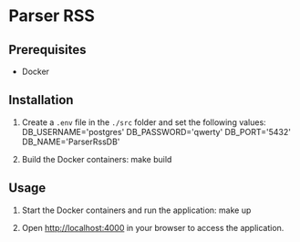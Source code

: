 # Parser RSS

## Prerequisites

- Docker

## Installation

1. Create a `.env` file in the `./src` folder and set the following values:
DB_USERNAME='postgres'
DB_PASSWORD='qwerty'
DB_PORT='5432'
DB_NAME='ParserRssDB'

2. Build the Docker containers:
make build

## Usage

1. Start the Docker containers and run the application:
make up

2. Open [http://localhost:4000](http://localhost:4000) in your browser to access the application.